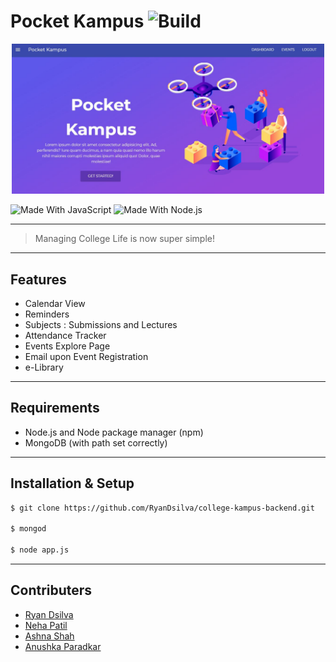 # Pocket Kampus ![Build](https://img.shields.io/badge/build-passing-green.svg)

<p align="center">
  <a href="#" rel="noopener">
 <img width=500px src="./landing.JPG" alt="Header Image"></a>
</p>

![Made With JavaScript](https://img.shields.io/badge/Made%20With-JavaScript-brightgreen.svg)
![Made With Node.js](https://img.shields.io/badge/Made%20With-Node.js-green.svg)

---

> Managing College Life is now super simple!

---

## Features

- Calendar View
- Reminders
- Subjects : Submissions and Lectures
- Attendance Tracker
- Events Explore Page
- Email upon Event Registration
- e-Library

---

## Requirements

- Node.js and Node package manager (npm)
- MongoDB (with path set correctly)

---

## Installation & Setup

```sh
$ git clone https://github.com/RyanDsilva/college-kampus-backend.git

$ mongod

$ node app.js
```

---

## Contributers

- [Ryan Dsilva](https://github.com/RyanDsilva)
- [Neha Patil](https://github.com/Nehaa-Patil)
- [Ashna Shah](https://github.com/ashna111)
- [Anushka Paradkar](https://github.com/anushkaparadkar)
